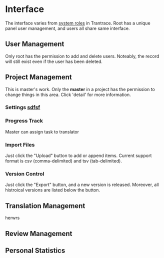 # Interface

The interface varies from [system roles](roles.md#system-roles) in Trantrace. Root has a unique panel user management, and users all share same interface.


## User Management <span id='usr-management'></span>

Only root has the permission to add and delete users. Noteably, the record will still exist even if the user has been deleted.


## Project Management

This is master's work. Only the **master** in a project has the permission to change things in this area. Click 'detail' for more information.

### Settings [sdfsf](#preface)

### Progress Track

Master can assign task to translator 
### Import Files

Just click the "Upload" button to add or append items. Current support format is csv (comma-delimited) and tsv (tab-delimited).

### Version Control

Just click the "Export" button, and a new version is released. Moreover, all histroical versions are listed below the button.

## Translation Management


herwrs 


## Review Management



## Personal Statistics

## 



